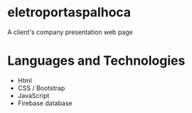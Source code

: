 # eletroportaspalhoca 
A client's company presentation web page

# Languages and Technologies
* Html
* CSS / Bootstrap
* JavaScript
* Firebase database
